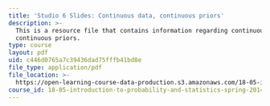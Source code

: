 ```yaml
---
title: 'Studio 6 Slides: Continuous data, continuous priors'
description: >-
  This is a resource file that contains information regarding continuous data,
  continuous priors.
type: course
layout: pdf
uid: c446d0765a7c39436dad75fffb41bd8e
file_type: application/pdf
file_location: >-
  https://open-learning-course-data-production.s3.amazonaws.com/18-05-introduction-to-probability-and-statistics-spring-2014/c446d0765a7c39436dad75fffb41bd8e_MIT18_05S14_studio6_slides.pdf
course_id: 18-05-introduction-to-probability-and-statistics-spring-2014
---
```

